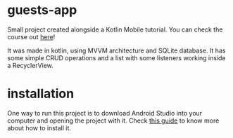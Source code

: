 # guests-app
Small project created alongside a Kotlin Mobile tutorial. You can check the course out [here](https://www.udemy.com/course/curso-desenvolvedor-kotlin/)!

It was made in kotlin, using MVVM architecture and SQLite database. It has some simple CRUD operations and a list with some listeners working inside a RecyclerView.

# installation 

One way to run this project is to download Android Studio into your computer and opening the project with it. Check [this guide](https://developer.android.com/studio/install) to know more about how to install it.
